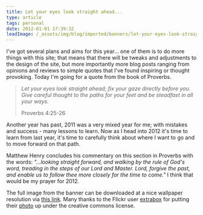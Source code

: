 ```yaml
---
title: Let your eyes look straight ahead...
type: article
tags: personal
date: 2012-01-01 17:39:32
leadImage: /_assets/img/blog/imported/banners/let-your-eyes-look-straight-ahead.jpg
---
```

<p>
 I&#39;ve got several plans and aims for this year&hellip; one of them is to do more things with this site; that means that there will be tweaks and adjustments to the design of the site, but more importantly more blog posts ranging from opinions and reviews to simple quotes that I&#39;ve found inspiring or thought provoking.&nbsp;Today I&#39;m going for a quote from the book of Proverbs.</p>
<blockquote>
 <p>
  <em>Let your eyes look straight ahead;&nbsp;fix your gaze directly before you.</em><br />
  <em>Give careful thought to the paths for your feet&nbsp;and be steadfast in all your ways.</em></p>
 <p>
  Proverbs 4:25-26</p>
</blockquote>
<p class="p2">
 Another year has past, 2011 was a very mixed year for me; with mistakes and success - many lessons to learn. Now as I head into 2012 it&#39;s time to learn from last year, it&#39;s time&nbsp;to carefully think about where I want to go and to move forward on that path.</p>
<p class="p1">
 Matthew Henry concludes his commentary on this section in Proverbs with the words: <em>&quot;...looking straight forward, and walking by the rule of God&#39;s word, treading in the steps of our Lord and Master. Lord, forgive the past, and enable us to follow thee more closely for the time to come.&quot; </em>I think that would be my prayer for 2012.</p>
<p class="p1">
 The full image from the banner can be downloaded at a nice wallpaper resolution via&nbsp;<a href="http://jamesdoc.com/assets/uploads/misc/proverbs4.jpg" target="null">this link</a>. Many thanks to the Flickr user&nbsp;<a href="http://www.flickr.com/photos/59414209@N00/" target="_null">extrabox</a> for putting their <a href="http://www.flickr.com/photos/59414209@N00/2705300245/in/photostream/" target="_null">photo</a> up under the creative commons license.</p>
